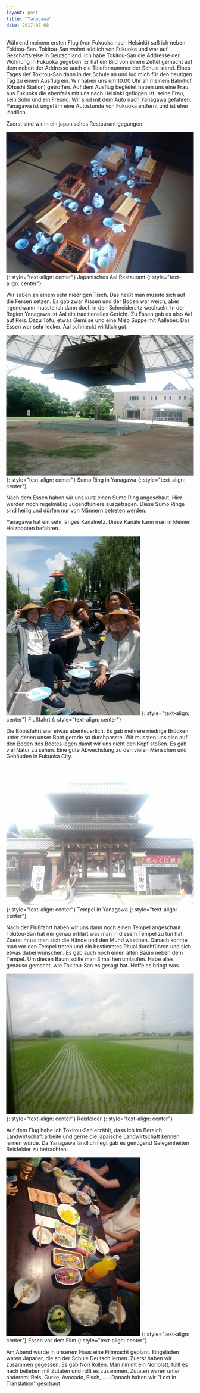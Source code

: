 ```yaml
---
layout: post
title: "Yanagawa"
date: 2017-07-08
---
```


Während meinem ersten Flug (von Fukuoka nach Helsinki) saß ich neben Tokitou-San. Tokitou-San wohnt südlich von Fukuoka und war auf Geschäftsreise in Deutschland. Ich habe Tokitou-San die Addresse der Wohnung in Fukuoka gegeben. Er hat ein Bild von einem Zettel gemacht auf dem neben der Addresse auch die Telefonnummer der Schule stand. Eines Tages rief Tokitou-San dann in der Schule an und lud mich für den heutigen Tag zu einem Ausflug ein. Wir haben uns um 10.00 Uhr an meinem Bahnhof (Ohashi Station) getroffen. Auf dem Ausflug begleitet haben uns eine Frau aus Fukuoka die ebenfalls mit uns nach Helsinki geflogen ist, seine Frau, sein Sohn und ein Freund. Wir sind mit dem Auto nach Yanagawa gefahren. Yanagawa ist ungefähr eine Autostunde von Fukuoka entfernt und ist eher ländlich.

Zuerst sind wir in ein japanisches Restaurant gegangen.

![eel](/images/resized/eel_restaurant.jpg)
{: style="text-align: center"}
Japanisches Aal Restaurant
{: style="text-align: center"}

Wir saßen an einem sehr niedrigen Tisch. Das heißt man musste sich auf die Fersen setzen. Es gab zwar Kissen und der Boden war weich, aber irgendwann musste ich dann doch in den Schneidersitz wechseln. In der Region Yanagawa ist Aal ein traditionelles Gericht. Zu Essen gab es also Aal auf Reis. Dazu Tofu, etwas Gemüse und eine Miso Suppe mit Aalleber. Das Essen war sehr lecker. Aal schmeckt wirklich gut.

![sumoo](/images/resized/yanagawa_sumoo.jpg)
{: style="text-align: center"}
Sumo Ring in Yanagawa
{: style="text-align: center"}

Nach dem Essen haben wir uns kurz einen Sumo Ring angeschaut. Hier werden noch regelmäßig Jugendtuniere ausgetragen. Diese Sumo Ringe sind heilig und dürfen nur von Männern betreten werden.

Yanagawa hat ein sehr langes Kanalnetz. Diese Kanäle kann man in kleinen Holzbooten befahren.  

![river](/images/resized/yanagawa_river.jpg)
{: style="text-align: center"}
Flußfahrt
{: style="text-align: center"}

Die Bootsfahrt war etwas abenteuerlich. Es gab mehrere niedrige Brücken unter denen unser Boot gerade so durchpasste. Wir mussten uns also auf den Boden des Bootes legen damit wir uns nicht den Kopf stoßen. Es gab viel Natur zu sehen. Eine gute Abwechslung zu den vielen Menschen und Gebäuden in Fukuoka City.

![temple](/images/resized/yanagawa_temple.jpg)
{: style="text-align: center"}
Tempel in Yanagawa
{: style="text-align: center"}

Nach der Flußfahrt haben wir uns dann noch einen Tempel angeschaut. Tokitou-San hat mir genau erklärt was man in diesem Tempel zu tun hat. Zuerst muss man sich die Hände und den Mund waschen. Danach konnte man vor den Tempel treten und ein bestimmtes Ritual durchführen und sich etwas dabei wünschen. Es gab auch noch einen alten Baum neben dem Tempel. Um diesen Baum sollte man 3 mal herrumlaufen. Habe alles genauso gemacht, wie Tokitou-San es gesagt hat. Hoffe es bringt was.

![ricefield](/images/resized/yanagawa_ricefield.jpg)
{: style="text-align: center"}
Reisfelder
{: style="text-align: center"}

Auf dem Flug habe ich Tokitou-San erzählt, dass ich im Bereich Landwirtschaft arbeite und gerne die japaische Landwirtschaft kennen lernen würde. Da Yanagawa ländlich liegt gab es genügend Gelegenheiten Reisfelder zu betrachten.

![movie_night](/images/resized/movie_night.jpg)
{: style="text-align: center"}
Essen vor dem Film
{: style="text-align: center"}

Am Abend wurde in unserem Haus eine Filmnacht geplant. Eingeladen waren Japaner, die an der Schule Deutsch lernen. Zuerst haben wir zusammen gegessen. Es gab Nori Rollen. Man nimmt ein Noriblatt, füllt es nach belieben mit Zutaten und rollt es zusammen. Zutaten waren unter anderem: Reis, Gurke, Avocado, Fisch, ... . Danach haben wir "Lost in Translation" geschaut.

